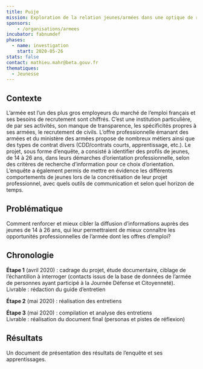 ```yaml
---
title: Puije
mission: Exploration de la relation jeunes/armées dans une optique de recrutement
sponsors: 
    - /organisations/armees
incubator: fabnumdef
phases:
  - name: investigation
    start: 2020-05-26
stats: false
contact: mathieu.mahr@beta.gouv.fr
thematiques:
  - Jeunesse
---
```

## Contexte  
L’armée est l’un des plus gros employeurs du marché de l’emploi français et ses besoins de recrutement sont chiffrés. C’est une institution particulière, de par ses activités, son manque de transparence, les spécificités propres à ses armées, le recrutement de civils. L’offre professionnelle émanant des armées et du ministère des armées propose de nombreux métiers ainsi que des types de contrat divers (CDD/contrats courts, apprentissage, etc.). 
Le projet, sous forme d’enquête, a consisté à identifier des profils de jeunes, de 14 à 26 ans, dans leurs démarches d’orientation professionnelle, selon des critères de recherche d’information pour ce choix d’orientation. 
L’enquête a également permis de mettre en évidence les différents comportements de jeunes lors de la concrétisation de leur projet professionnel, avec quels outils de communication et selon quel horizon de temps.

## Problématique
Comment renforcer et mieux cibler la diffusion d’informations auprès des jeunes de 14 à 26 ans, qui leur permettraient de mieux connaître les opportunités professionnelles de l’armée dont les offres d’emploi?

## Chronologie
__Étape 1__ (avril 2020) : cadrage du projet, étude documentaire, ciblage de l’échantillon à interroger (contacts issus de la base de données de l’armée de personnes ayant participé à la Journée Défense et Citoyenneté).   
Livrable : rédaction du guide d’entretien

__Étape 2__ (mai 2020) : réalisation des entretiens

__Étape 3__ (mai 2020) : compilation et analyse des entretiens   
Livrable : réalisation du document final (personas et pistes de réflexion)

## Résultats
Un document de présentation des résultats de l’enquête et ses apprentissages.